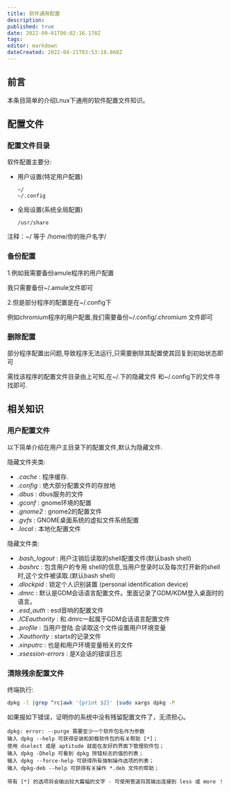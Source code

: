 ```yaml
---
title: 软件通用配置
description: 
published: true
date: 2022-09-01T06:02:16.178Z
tags: 
editor: markdown
dateCreated: 2022-04-21T03:53:18.868Z
---
```


## 前言

本条目简单的介绍Lnux下通用的软件配置文件知识。

## 配置文件

### 配置文件目录

软件配置主要分:

- 用户设置(特定用户配置)

  ```
  ~/
  ~/.config
  ```

- 全局设置(系统全局配置)

  ```
  /usr/share
  ```

注释：~/ 等于 /home/你的账户名字/

### 备份配置

1.例如我需要备份amule程序的用户配置

我只需要备份~/.amule文件即可

2.但是部分程序的配置是在~/.config下

例如chromium程序的用户配置,我们需要备份~/.config/.chromium 文件即可

### 删除配置

部分程序配置出问题,导致程序无法运行,只需要删除其配置使其回复到初始状态即可

需找该程序的配置文件目录由上可知,在~/.下的隐藏文件 和~/.config下的文件寻找即可.

## 相关知识

### 用户配置文件

以下简单介绍在用户主目录下的配置文件,默认为隐藏文件.

隐藏文件夹类:

- *.cache* : 程序缓存.
- *.config* : 绝大部分配置文件的存放地
- *.dbus* : dbus服务的文件
- *.gconf* : gnome环境的配置
- *.gnome2* : gnome2的配置文件
- *.gvfs* : GNOME桌面系统的虚拟文件系统配置
- *.local* : 本地化配置文件

隐藏文件类:

- *.bash_logout* : 用户注销后读取的shell配置文件(默认bash shell)
- *.bashrc* : 包含用户的专用 shell的信息,当用户登录时以及每次打开新的shell时,这个文件被读取.(默认bash shell)
- *.dlockpid* : 锁定个人识别装置 (personal identification device)
- *.dmrc* : 默认是GDM会话语言配置文件。里面记录了GDM/KDM登入桌面时的语言。
- *.esd_auth* : esd音响的配置文件
- *.ICEauthority* : 和.dmrc一起属于GDM会话语言配置文件
- *.profile* : 当用户登陆.会读取这个文件设置用户环境变量
- *.Xauthority* : startx的记录文件
- *.xinputrc* : 也是和用户环境变量相关的文件
- *.xsession-errors* : 是X会话的错误日志

### 清除残余配置文件

终端执行:

```bash
dpkg -l |grep ^rc|awk '{print $2}' |sudo xargs dpkg -P 
```

如果报如下错误，证明你的系统中没有残留配置文件了，无须担心。

```
dpkg: error: --purge 需要至少一个软件包名作为参数
输入 dpkg --help 可获得安装和卸载软件包的有关帮助 [*]；
使用 dselect 或是 aptitude 就能在友好的界面下管理软件包；
输入 dpkg -Dhelp 可看到 dpkg 除错标志的值的列表；
输入 dpkg --force-help 可获得所有强制操作选项的列表；
输入 dpkg-deb --help 可获得有关操作 *.deb 文件的帮助；

带有 [*] 的选项将会输出较大篇幅的文字 - 可使用管道将其输出连接到 less 或 more ！
```